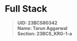 # Full Stack

> **UID: 23BCS80342** <br/>
> **Name: Tarun Aggarwal** <br/>
> **Section: 23BCS_KRG-1-a**
